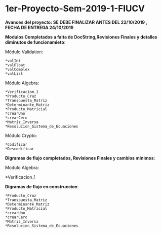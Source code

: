 # 1er-Proyecto-Sem-2019-1-FIUCV

**Avances del proyecto: SE DEBE FINALIZAR ANTES DEL 22/10/2019 , FECHA DE ENTREGA 24/10/2019**

**Modulos Completados a falta de DocString,Revisiones Finales y detalles diminutos de funcionamieto**:

  Módulo Validation:

    *valInt
    *valFloat
    *valComplex
    *valList
    
  Módulo Algebra:
  
    *Verificacion_1
    *Producto_Cruz
    *Transpuesta_Matriz
    *Determinante_Matriz
    *Producto_Matricial
    *crearUno
    *crearCero
    *Matriz_Inversa
    *Resolucion_Sistema_de_Ecuaciones
    
  Módulo Crypto:

    *Codificar
    *Descodificar

**Digramas de flujo completados, Revisiones Finales y cambios minimos**:

  Modulo Algebra:
  
  *Verificacion_1
  
  **Digramas de flujo en construccion**:
  
    *Producto_Cruz
    *Transpuesta_Matriz
    *Determinante_Matriz
    *Producto_Matricial
    *crearUno
    *crearCero
    *Matriz_Inversa
    *Resolucion_Sistema_de_Ecuaciones
